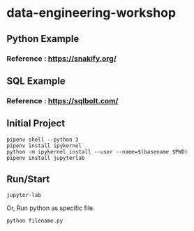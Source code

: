 # data-engineering-workshop

## Python Example  
### Reference : https://snakify.org/   

 
## SQL Example   
### Reference : https://sqlbolt.com/  

## Initial Project

```
pipenv shell --python 3
pipenv install ipykernel
python -m ipykernel install --user --name=$(basename $PWD)
pipenv install jupyterlab
```

## Run/Start

```
jupyter-lab
```

Or, Run python as specific file. 

```
python filename.py
```
